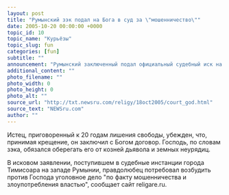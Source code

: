 ```yaml
---
layout: post
title: "Румынский зэк подал на Бога в суд за \"мошенничество\""
date: 2005-10-20 00:00:00 +0000
topic_id: 10
topic_name: "Курьёзы"
topic_slug: fun
categories: [fun]
subtitle: ""
announcement: "Румынский заключенный подал официальный судебный иск на Всевышнего, поскольку тот \"не защитил его от лукавого\"."
additional_content: ""
photo_filename: ""
photo_width: 0
photo_height: 0
photo_alt: ""
source_url: "http://txt.newsru.com/religy/18oct2005/court_god.html"
source_text: "NEWSru.com"
author: ""
---
```

Истец, приговоренный к 20 годам лишения свободы, убежден, что, принимая крещение, он заключил с Богом договор. Господь, по словам зэка, обязался оберегать его от козней дьявола и земных неурядиц.

В исковом заявлении, поступившем в судебные инстанции города Тимисоара на западе Румынии, правдолюбец потребовал возбудить против Господа уголовное дело "по факту мошенничества и злоупотребления властью", сообщает сайт religare.ru.
